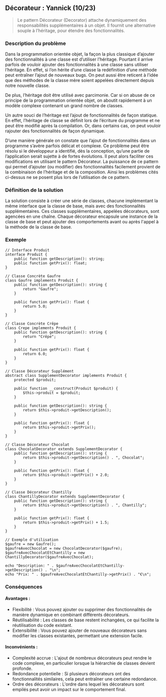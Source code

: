 ## Décorateur : Yannick (10/23)

> Le pattern Décorateur (Decorator) attache dynamiquement des responsabilités supplémentaires à un objet. Il fournit une alternative souple à l’héritage, pour étendre des fonctionnalités.

### Description du problème

Dans la programmation orientée objet, la façon la plus classique d’ajouter des fonctionnalités à une classe est d’utiliser l’héritage. Pourtant il arrive parfois de vouloir ajouter des fonctionnalités à une classe sans utiliser l’héritage. En effet, si l’on hérite d’une classe la redéfinition d’une méthode peut entraîner l’ajout de nouveaux bugs. On peut aussi être reticent à l’idée que des méthodes de la classe mère soient appelées directement depuis notre nouvelle classe.

De plus, l’héritage doit être utilisé avec parcimonie. Car si on abuse de ce principe de la programmation orientée objet, on aboutit rapidement à un modèle complexe contenant un grand nombre de classes.

Un autre souci de l’héritage est l’ajout de fonctionnalités de façon statique. En effet, l’héritage de classe se définit lors de l’écriture du programme et ne peut être modifié après la compilation. Or, dans certains cas, on peut vouloir rajouter des fonctionnalités de façon dynamique.

D’une manière générale on constate que l’ajout de fonctionnalités dans un programme s’avère parfois délicat et complexe. Ce problème peut être résolu si le développeur a identifié, dès la conception, qu’une partie de l’application serait sujette à de fortes évolutions. Il peut alors faciliter ces modifications en utilisant le pattern Décorateur. La puissance de ce pattern qui permet d’ajouter (ou modifier) des fonctionnalités facilement provient de la combinaison de l’héritage et de la composition. Ainsi les problèmes cités ci-dessus ne se posent plus lors de l’utilisation de ce pattern.

### Définition de la solution

La solution consiste à créer une série de classes, chacune implémentant la même interface que la classe de base, mais avec des fonctionnalités supplémentaires. Ces classes supplémentaires, appelées décorateurs, sont agencées en une chaîne. Chaque décorateur encapsule une instance de la classe de base et peut ajouter des comportements avant ou après l'appel à la méthode de la classe de base.

### Exemple

```
// Interface Produit
interface Produit {
    public function getDescription(): string;
    public function getPrix(): float;
}

// Classe Concrète Gaufre
class Gaufre implements Produit {
    public function getDescription(): string {
        return "Gaufre";
    }

    public function getPrix(): float {
        return 5.0;
    }
}

// Classe Concrète Crêpe
class Crepe implements Produit {
    public function getDescription(): string {
        return "Crêpe";
    }

    public function getPrix(): float {
        return 6.0;
    }
}

// Classe Décorateur Supplément
abstract class SupplementDecorator implements Produit {
    protected $produit;

    public function __construct(Produit $produit) {
        $this->produit = $produit;
    }

    public function getDescription(): string {
        return $this->produit->getDescription();
    }

    public function getPrix(): float {
        return $this->produit->getPrix();
    }
}

// Classe Décorateur Chocolat
class ChocolatDecorator extends SupplementDecorator {
    public function getDescription(): string {
        return $this->produit->getDescription() . ", Chocolat";
    }

    public function getPrix(): float {
        return $this->produit->getPrix() + 2.0;
    }
}

// Classe Décorateur Chantilly
class ChantillyDecorator extends SupplementDecorator {
    public function getDescription(): string {
        return $this->produit->getDescription() . ", Chantilly";
    }

    public function getPrix(): float {
        return $this->produit->getPrix() + 1.5;
    }
}

// Exemple d'utilisation
$gaufre = new Gaufre();
$gaufreAvecChocolat = new ChocolatDecorator($gaufre);
$gaufreAvecChocolatEtChantilly = new ChantillyDecorator($gaufreAvecChocolat);

echo "Description: " . $gaufreAvecChocolatEtChantilly->getDescription() . "\n";
echo "Prix: " . $gaufreAvecChocolatEtChantilly->getPrix() . "€\n";
```

### Conséquences

#### Avantages :

- Flexibilité : Vous pouvez ajouter ou supprimer des fonctionnalités de manière dynamique en combinant différents décorateurs.
- Réutilisabilité : Les classes de base restent inchangées, ce qui facilite la réutilisation du code existant.
- Extensibilité : Vous pouvez ajouter de nouveaux décorateurs sans modifier les classes existantes, permettant une extension facile.

#### Inconvénients :

- Complexité accrue : L'ajout de nombreux décorateurs peut rendre le code complexe, en particulier lorsque la hiérarchie de classes devient profonde.
- Redondance potentielle : Si plusieurs décorateurs ont des fonctionnalités similaires, cela peut entraîner une certaine redondance.
- Ordre des décorateurs : L'ordre dans lequel les décorateurs sont empilés peut avoir un impact sur le comportement final.